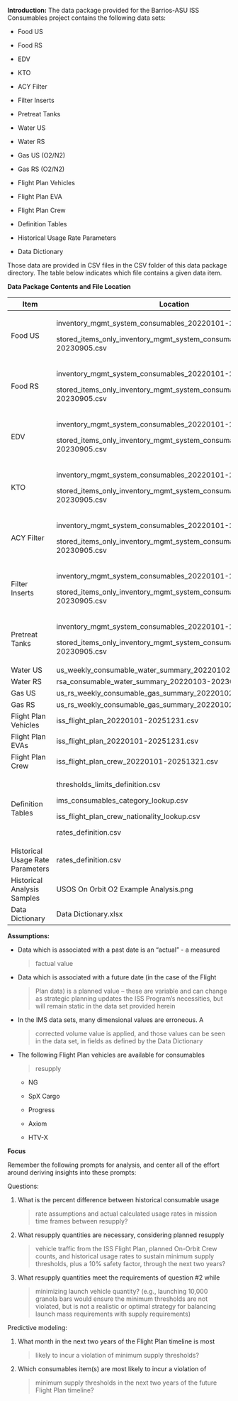 **Introduction:** The data package provided for the Barrios-ASU ISS
Consumables project contains the following data sets:

- Food US

- Food RS

- EDV

- KTO

- ACY Filter

- Filter Inserts

- Pretreat Tanks

- Water US

- Water RS

- Gas US (O2/N2)

- Gas RS (O2/N2)

- Flight Plan Vehicles

- Flight Plan EVA

- Flight Plan Crew

- Definition Tables

- Historical Usage Rate Parameters

- Data Dictionary

Those data are provided in CSV files in the CSV folder of this data
package directory. The table below indicates which file contains a given
data item.

**Data Package Contents and File Location**

<table>
<colgroup>
<col style="width: 18%" />
<col style="width: 81%" />
</colgroup>
<thead>
<tr class="header">
<th>Item</th>
<th>Location</th>
</tr>
</thead>
<tbody>
<tr class="odd">
<td>Food US</td>
<td><p>inventory_mgmt_system_consumables_20220101-20230905.csv</p>
<p>stored_items_only_inventory_mgmt_system_consumables_20220101-20230905.csv</p></td>
</tr>
<tr class="even">
<td>Food RS</td>
<td><p>inventory_mgmt_system_consumables_20220101-20230905.csv</p>
<p>stored_items_only_inventory_mgmt_system_consumables_20220101-20230905.csv</p></td>
</tr>
<tr class="odd">
<td>EDV</td>
<td><p>inventory_mgmt_system_consumables_20220101-20230905.csv</p>
<p>stored_items_only_inventory_mgmt_system_consumables_20220101-20230905.csv</p></td>
</tr>
<tr class="even">
<td>KTO</td>
<td><p>inventory_mgmt_system_consumables_20220101-20230905.csv</p>
<p>stored_items_only_inventory_mgmt_system_consumables_20220101-20230905.csv</p></td>
</tr>
<tr class="odd">
<td>ACY Filter</td>
<td><p>inventory_mgmt_system_consumables_20220101-20230905.csv</p>
<p>stored_items_only_inventory_mgmt_system_consumables_20220101-20230905.csv</p></td>
</tr>
<tr class="even">
<td>Filter Inserts</td>
<td><p>inventory_mgmt_system_consumables_20220101-20230905.csv</p>
<p>stored_items_only_inventory_mgmt_system_consumables_20220101-20230905.csv</p></td>
</tr>
<tr class="odd">
<td>Pretreat Tanks</td>
<td><p>inventory_mgmt_system_consumables_20220101-20230905.csv</p>
<p>stored_items_only_inventory_mgmt_system_consumables_20220101-20230905.csv</p></td>
</tr>
<tr class="even">
<td>Water US</td>
<td>us_weekly_consumable_water_summary_20220102-20230903.csv</td>
</tr>
<tr class="odd">
<td>Water RS</td>
<td>rsa_consumable_water_summary_20220103-20230828.csv</td>
</tr>
<tr class="even">
<td>Gas US</td>
<td>us_rs_weekly_consumable_gas_summary_20220102-20230903.csv</td>
</tr>
<tr class="odd">
<td>Gas RS</td>
<td>us_rs_weekly_consumable_gas_summary_20220102-20230903.csv</td>
</tr>
<tr class="even">
<td>Flight Plan Vehicles</td>
<td>iss_flight_plan_20220101-20251231.csv</td>
</tr>
<tr class="odd">
<td>Flight Plan EVAs</td>
<td>iss_flight_plan_20220101-20251231.csv</td>
</tr>
<tr class="even">
<td>Flight Plan Crew</td>
<td>iss_flight_plan_crew_20220101-20251321.csv</td>
</tr>
<tr class="odd">
<td>Definition Tables</td>
<td><p>thresholds_limits_definition.csv</p>
<p>ims_consumables_category_lookup.csv</p>
<p>iss_flight_plan_crew_nationality_lookup.csv</p>
<p>rates_definition.csv</p></td>
</tr>
<tr class="even">
<td>Historical Usage Rate Parameters</td>
<td>rates_definition.csv</td>
</tr>
<tr class="odd">
<td>Historical Analysis Samples</td>
<td>USOS On Orbit O2 Example Analysis.png</td>
</tr>
<tr class="even">
<td>Data Dictionary</td>
<td>Data Dictionary.xlsx</td>
</tr>
</tbody>
</table>

**Assumptions:**

- Data which is associated with a past date is an “actual” - a measured
  > factual value

- Data which is associated with a future date (in the case of the Flight
  > Plan data) is a planned value – these are variable and can change as
  > strategic planning updates the ISS Program’s necessities, but will
  > remain static in the data set provided herein

- In the IMS data sets, many dimensional values are erroneous. A
  > corrected volume value is applied, and those values can be seen in
  > the data set, in fields as defined by the Data Dictionary

- The following Flight Plan vehicles are available for consumables
  > resupply

  - NG

  - SpX Cargo

  - Progress

  - Axiom

  - HTV-X

**Focus**

Remember the following prompts for analysis, and center all of the
effort around deriving insights into these prompts:

Questions:

1.  What is the percent difference between historical consumable usage
    > rate assumptions and actual calculated usage rates in mission time
    > frames between resupply?

2.  What resupply quantities are necessary, considering planned resupply
    > vehicle traffic from the ISS Flight Plan, planned On-Orbit Crew
    > counts, and historical usage rates to sustain minimum supply
    > thresholds, plus a 10% safety factor, through the next two years?

3.  What resupply quantities meet the requirements of question \#2 while
    > minimizing launch vehicle quantity? (e.g., launching 10,000
    > granola bars would ensure the minimum thresholds are not violated,
    > but is not a realistic or optimal strategy for balancing launch
    > mass requirements with supply requirements)

Predictive modeling:

1.  What month in the next two years of the Flight Plan timeline is most
    > likely to incur a violation of minimum supply thresholds?

2.  Which consumables item(s) are most likely to incur a violation of
    > minimum supply thresholds in the next two years of the future
    > Flight Plan timeline?
